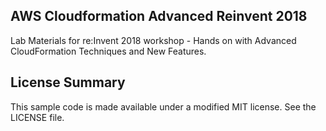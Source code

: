 ## AWS Cloudformation Advanced Reinvent 2018

Lab Materials for re:Invent 2018 workshop - Hands on with Advanced CloudFormation Techniques and New Features.

## License Summary

This sample code is made available under a modified MIT license. See the LICENSE file.
